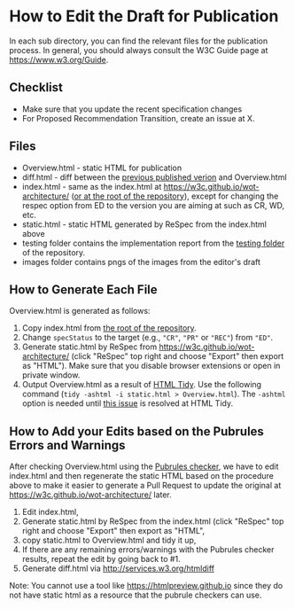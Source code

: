 # How to Edit the Draft for Publication

In each sub directory, you can find the relevant files for the publication process.
In general, you should always consult the W3C Guide page at <https://www.w3.org/Guide>.

## Checklist

* Make sure that you update the recent specification changes
* For Proposed Recommendation Transition, create an issue at X.

## Files

* Overview.html - static HTML for publication
* diff.html - diff between the [previous published verion](https://www.w3.org/TR/2023/CR-wot-architecture11-20230119/) and Overview.html
* index.html - same as the index.html at <https://w3c.github.io/wot-architecture/> ([or at the root of the repository](../index.html)), except for changing the respec option from ED to the version you are aiming at such as CR, WD, etc.
* static.html - static HTML generated by ReSpec from the index.html above
* testing folder contains the implementation report from the [testing folder](../testing/report11.html) of the repository. 
* images folder contains pngs of the images from the editor's draft

## How to Generate Each File

Overview.html is generated as follows:

1. Copy index.html from [the root of the repository](../index.html).
2. Change `specStatus` to the target (e.g., `"CR"`, `"PR"` or `"REC"`) from `"ED"`.
3. Generate static.html by ReSpec from <https://w3c.github.io/wot-architecture/> (click "ReSpec" top right and choose "Export" then export as "HTML"). Make sure that you disable browser extensions or open in private window.
4. Output Overview.html as a result of [HTML Tidy](https://www.html-tidy.org/). Use the following command (`tidy -ashtml -i static.html > Overview.html`). The `-ashtml` option is needed until [this issue](https://github.com/htacg/tidy-html5/issues/660) is resolved at HTML Tidy.


## How to Add your Edits based on the Pubrules Errors and Warnings

After checking Overview.html using the [Pubrules checker](https://www.w3.org/pubrules/), we have to edit index.html and then
regenerate the static HTML based on the procedure above to make it easier to generate a Pull Request to update the original
at <https://w3c.github.io/wot-architecture/> later.

1. Edit index.html,
2. Generate static.html by ReSpec from the index.html (click "ReSpec" top right and choose "Export" then export as "HTML",
3. copy static.html to Overview.html and tidy it up,
4. If there are any remaining errors/warnings with the Pubrules checker results, repeat the edit by going back to #1.
5. Generate diff.html via <http://services.w3.org/htmldiff>

Note: You cannot use a tool like <https://htmlpreview.github.io> since they do not have static html as a resource that the pubrule
checkers can use.
